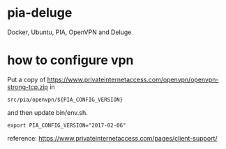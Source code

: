 # pia-deluge
Docker, Ubuntu, PIA, OpenVPN and Deluge

# how to configure vpn
Put a copy of https://www.privateinternetaccess.com/openvpn/openvpn-strong-tcp.zip in

```src/pia/openvpn/${PIA_CONFIG_VERSION}```

and then update bin/env.sh.
```
export PIA_CONFIG_VERSION="2017-02-06"
```

reference: https://www.privateinternetaccess.com/pages/client-support/
